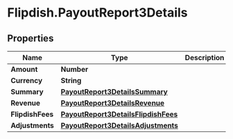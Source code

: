 # Flipdish.PayoutReport3Details

## Properties

Name | Type | Description | Notes
------------ | ------------- | ------------- | -------------
**Amount** | **Number** |  | [optional] 
**Currency** | **String** |  | [optional] 
**Summary** | [**PayoutReport3DetailsSummary**](PayoutReport3DetailsSummary.md) |  | [optional] 
**Revenue** | [**PayoutReport3DetailsRevenue**](PayoutReport3DetailsRevenue.md) |  | [optional] 
**FlipdishFees** | [**PayoutReport3DetailsFlipdishFees**](PayoutReport3DetailsFlipdishFees.md) |  | [optional] 
**Adjustments** | [**PayoutReport3DetailsAdjustments**](PayoutReport3DetailsAdjustments.md) |  | [optional] 


